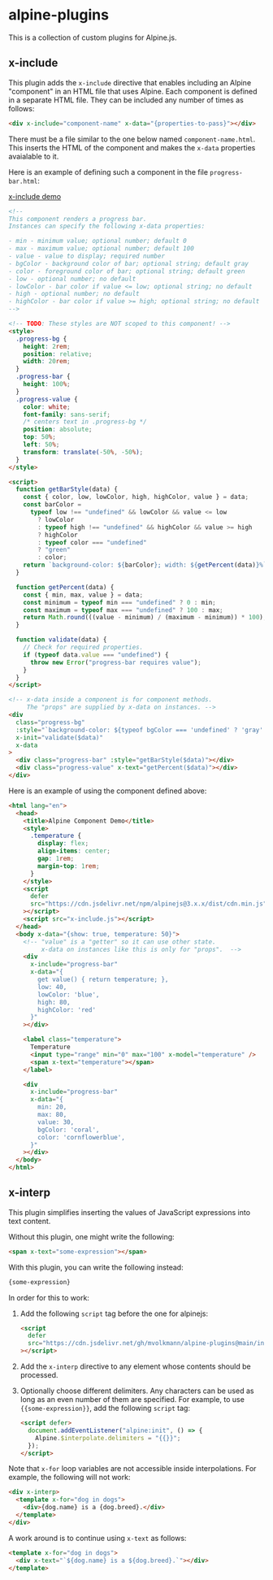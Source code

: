# alpine-plugins

This is a collection of custom plugins for Alpine.js.

## x-include

This plugin adds the `x-include` directive that enables
including an Alpine "component" in an HTML file that uses Alpine.
Each component is defined in a separate HTML file.
They can be included any number of times as follows:

```html
<div x-include="component-name" x-data="{properties-to-pass}"></div>
```

There must be a file similar to the one below named `component-name.html`.
This inserts the HTML of the component and
makes the `x-data` properties avaialable to it.

Here is an example of defining such a component
in the file `progress-bar.html`:

[x-include demo](/alpine-x-include.png)

```html
<!--
This component renders a progress bar.
Instances can specify the following x-data properties:

- min - minimum value; optional number; default 0
- max - maximum value; optional number; default 100
- value - value to display; required number
- bgColor - background color of bar; optional string; default gray
- color - foreground color of bar; optional string; default green
- low - optional number; no default
- lowColor - bar color if value <= low; optional string; no default
- high - optional number; no default
- highColor - bar color if value >= high; optional string; no default
-->

<!-- TODO: These styles are NOT scoped to this component! -->
<style>
  .progress-bg {
    height: 2rem;
    position: relative;
    width: 20rem;
  }
  .progress-bar {
    height: 100%;
  }
  .progress-value {
    color: white;
    font-family: sans-serif;
    /* centers text in .progress-bg */
    position: absolute;
    top: 50%;
    left: 50%;
    transform: translate(-50%, -50%);
  }
</style>

<script>
  function getBarStyle(data) {
    const { color, low, lowColor, high, highColor, value } = data;
    const barColor =
      typeof low !== "undefined" && lowColor && value <= low
        ? lowColor
        : typeof high !== "undefined" && highColor && value >= high
        ? highColor
        : typeof color === "undefined"
        ? "green"
        : color;
    return `background-color: ${barColor}; width: ${getPercent(data)}%`;
  }

  function getPercent(data) {
    const { min, max, value } = data;
    const minimum = typeof min === "undefined" ? 0 : min;
    const maximum = typeof max === "undefined" ? 100 : max;
    return Math.round(((value - minimum) / (maximum - minimum)) * 100);
  }

  function validate(data) {
    // Check for required properties.
    if (typeof data.value === "undefined") {
      throw new Error("progress-bar requires value");
    }
  }
</script>

<!-- x-data inside a component is for component methods.
     The "props" are supplied by x-data on instances. -->
<div
  class="progress-bg"
  :style="`background-color: ${typeof bgColor === 'undefined' ? 'gray' : bgColor}`"
  x-init="validate($data)"
  x-data
>
  <div class="progress-bar" :style="getBarStyle($data)"></div>
  <div class="progress-value" x-text="getPercent($data)"></div>
</div>
```

Here is an example of using the component defined above:

```html
<html lang="en">
  <head>
    <title>Alpine Component Demo</title>
    <style>
      .temperature {
        display: flex;
        align-items: center;
        gap: 1rem;
        margin-top: 1rem;
      }
    </style>
    <script
      defer
      src="https://cdn.jsdelivr.net/npm/alpinejs@3.x.x/dist/cdn.min.js"
    ></script>
    <script src="x-include.js"></script>
  </head>
  <body x-data="{show: true, temperature: 50}">
    <!-- "value" is a "getter" so it can use other state.
         x-data on instances like this is only for "props".  -->
    <div
      x-include="progress-bar"
      x-data="{
        get value() { return temperature; },
        low: 40,
        lowColor: 'blue',
        high: 80,
        highColor: 'red'
      }"
    ></div>

    <label class="temperature">
      Temperature
      <input type="range" min="0" max="100" x-model="temperature" />
      <span x-text="temperature"></span>
    </label>

    <div
      x-include="progress-bar"
      x-data="{
        min: 20,
        max: 80,
        value: 30,
        bgColor: 'coral',
        color: 'cornflowerblue',
      }"
    ></div>
  </body>
</html>
```

## x-interp

This plugin simplifies inserting the values of JavaScript expressions into text content.

Without this plugin, one might write the following:

```html
<span x-text="some-expression"></span>
```

With this plugin, you can write the following instead:

```html
{some-expression}
```

In order for this to work:

1. Add the following `script` tag before the one for alpinejs:

   ```html
   <script
     defer
     src="https://cdn.jsdelivr.net/gh/mvolkmann/alpine-plugins@main/interpolate.js"
   ></script>
   ```

1. Add the `x-interp` directive to any element
   whose contents should be processed.

1. Optionally choose different delimiters.
   Any characters can be used as long as
   an even number of them are specified.
   For example, to use `{{some-expression}}`,
   add the following `script` tag:

   ```html
   <script defer>
     document.addEventListener("alpine:init", () => {
       Alpine.$interpolate.delimiters = "{{}}";
     });
   </script>
   ```

Note that `x-for` loop variables are not accessible inside interpolations.
For example, the following will not work:

```html
<div x-interp>
  <template x-for="dog in dogs">
    <div>{dog.name} is a {dog.breed}.</div>
  </template>
</div>
```

A work around is to continue using `x-text` as follows:

```html
<template x-for="dog in dogs">
  <div x-text="`${dog.name} is a ${dog.breed}.`"></div>
</template>
```
